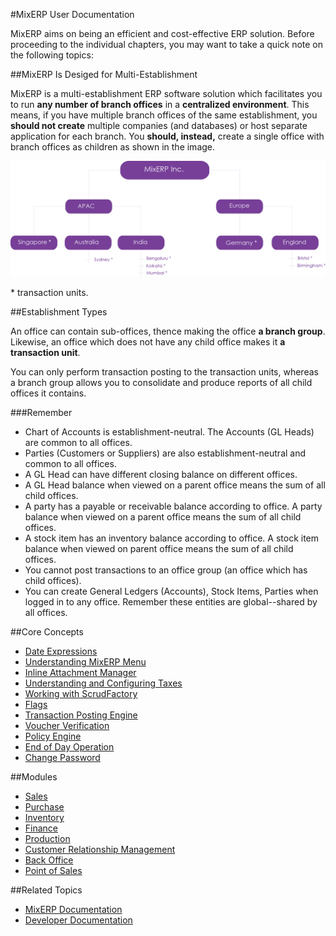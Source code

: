 #MixERP User Documentation

MixERP aims on being an efficient and cost-effective ERP solution. Before proceeding to the individual chapters, 
you may want to take a quick note on the following topics:

##MixERP Is Desiged for Multi-Establishment

MixERP is a multi-establishment ERP software solution which facilitates you to run **any number of branch offices** 
in a **centralized environment**. This means, if you have multiple branch offices of the same establishment, 
you **should not create** multiple companies (and databases) or host separate application for each branch. 
You **should, instead,** create a single office with branch offices as children as shown in the image.

![Establishment](images/establishment.png)

<span class="secondary label">* transaction units.</span>

##Establishment Types

An office can contain sub-offices, thence making the office **a branch group**. Likewise, an office which does not
have any child office makes it **a transaction unit**.

You can only perform transaction posting to the transaction units, whereas a branch group allows you to consolidate
and produce reports of all child offices it contains.

###Remember
* Chart of Accounts is establishment-neutral. The Accounts (GL Heads) are common to all offices.
* Parties (Customers or Suppliers) are also establishment-neutral and common to all offices.
* A GL Head can have different closing balance on different offices.
* A GL Head balance when viewed on a parent office means the sum of all child offices.
* A party has a payable or receivable balance according to office.
  A party balance when viewed on a parent office means the sum of all child offices.
* A stock item has an inventory balance according to office.
  A stock item balance when viewed on parent office means the sum of all child offices.
* You cannot post transactions to an office group (an office which has child offices).
* You can create General Ledgers (Accounts), Stock Items, Parties when logged in to any office. 
  Remember these entities are global--shared by all offices. 



##Core Concepts
- [Date Expressions](core-concepts/date-expressions.md)
- [Understanding MixERP Menu](core-concepts/understanding-menu.md)
- [Inline Attachment Manager](core-concepts/inline-attachment-manager.md)
- [Understanding and Configuring Taxes](core-concepts/understanding-and-configuring-taxes.md)
- [Working with ScrudFactory](core-concepts/scrud-factory.md)
- [Flags](core-concepts/flags.md)
- [Transaction Posting Engine](core-concepts/transaction-posting-engine.md)
- [Voucher Verification](core-concepts/voucher-verification.md)
- [Policy Engine](core-concepts/policy-engine.md)
- [End of Day Operation](core-concepts/eod-operation.md)
- [Change Password](core-concepts/change-password.md)

##Modules
- [Sales](sales/index.md)
- [Purchase](purchase/index.md)
- [Inventory](inventory/index.md)
- [Finance](finance/index.md)
- [Production](production/index.md)
- [Customer Relationship Management](crm/index.md)
- [Back Office](back-office/index.md)
- [Point of Sales](point-of-sales/index.md)

##Related Topics
* [MixERP Documentation](../index.md)
* [Developer Documentation](../developer/index.md)